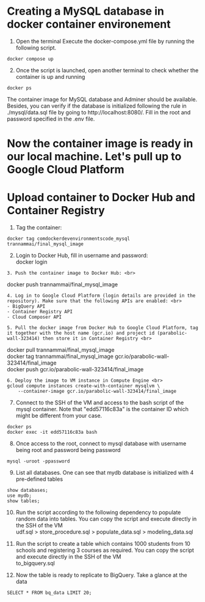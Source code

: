 # Creating a MySQL database in docker container environement
1. Open the terminal Execute the docker-compose.yml file by running the following script. <br>

```
docker compose up
```

2. Once the script is launched, open another terminal to check whether the container is up and running <br>
```
docker ps 
```
The container image for MySQL database and Adminer should be available. Besides, you can verify if the database is initialized following the rule in ./mysql/data.sql file by going to http://localhost:8080/. Fill in the root and password specified in the .env file.

# Now the container image is ready in our local machine. Let's pull up to Google Cloud Platform
# Upload container to Docker Hub and Container Registry
1. Tag the container: <br>
```
docker tag comdockerdevenvironmentscode_mysql trannammai/final_mysql_image
```
2. Login to Docker Hub, fill in username and password: <br>
docker login
```
3. Push the container image to Docker Hub: <br>
```
docker push trannammai/final_mysql_image
```
4. Log in to Google Cloud Platform (login details are provided in the repository). Make sure that the following APIs are enabled: <br>
- BigQuery API
- Container Registry API
- Cloud Composer API

5. Pull the docker image from Docker Hub to Google Cloud Platform, tag it together with the host name (gcr.io) and project id (parabolic-wall-323414) then store it in Container Registry <br>
```
docker pull trannammai/final_mysql_image <br>
docker tag trannammai/final_mysql_image gcr.io/parabolic-wall-323414/final_image <br>
docker push gcr.io/parabolic-wall-323414/final_image
```
6. Deploy the image to VM instance in Compute Engine <br>
gcloud compute instances create-with-container mysqlvm \
    --container-image gcr.io/parabolic-wall-323414/final_image
```
7. Connect to the SSH of the VM and access to the bash script of the mysql container. Note that "edd57116c83a" is the container ID which might be different from your case. <br>
```
docker ps
docker exec -it edd57116c83a bash
```
8. Once access to the root, connect to mysql database with username being root and password being password <br>
```
mysql -uroot -ppassword
```
9. List all databases. One can see that mydb database is initialized with 4 pre-defined tables <br>
```
show databases; 
use mydb;
show tables;
```
10. Run the script according to the following dependency to populate random data into tables. You can copy the script and execute directly in the SSH of the VM <br>
udf.sql > store_procedure.sql > populate_data.sql > modeling_data.sql

11. Run the script to create a table which contains 1000 students from 10 schools and registering 3 courses as required. You can copy the script and execute directly in the SSH of the VM <br>
to_bigquery.sql

12. Now the table is ready to replicate to BigQuery. Take a glance at the data <br>
```
SELECT * FROM bq_data LIMIT 20;
```
